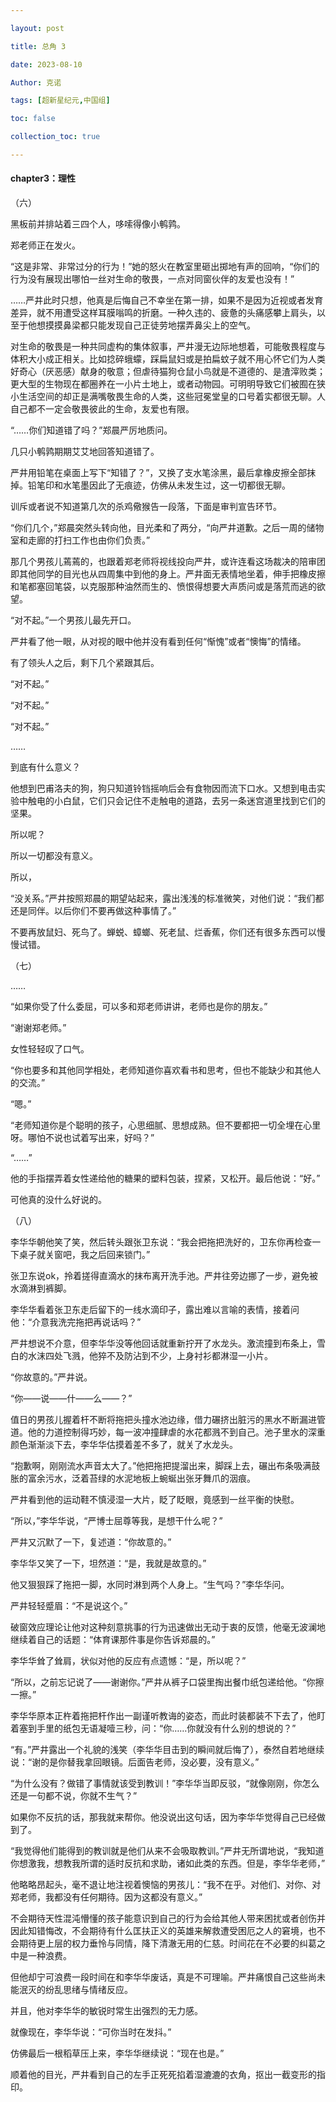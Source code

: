 ```yaml
---

layout: post

title: 总角 3

date: 2023-08-10

Author: 克诺

tags: [超新星纪元,中国组]

toc: false

collection_toc: true

---
```

#### chapter3：理性
（六）

黑板前并排站着三四个人，哆嗦得像小鹌鹑。

郑老师正在发火。

“这是非常、非常过分的行为！”她的怒火在教室里砸出掷地有声的回响，“你们的行为没有展现出哪怕一丝对生命的敬畏，一点对同窗伙伴的友爱也没有！”

……严井此时只想，他真是后悔自己不幸坐在第一排，如果不是因为近视或者发育差异，就不用遭受这样耳膜嗡鸣的折磨。一种久违的、疲惫的头痛感攀上肩头，以至于他想摸摸鼻梁都只能发现自己正徒劳地摆弄鼻尖上的空气。

对生命的敬畏是一种共同虚构的集体叙事，严井漫无边际地想着，可能敬畏程度与体积大小成正相关。比如捻碎蛾蠓，踩扁鼠妇或是拍扁蚊子就不用心怀它们为人类好奇心（厌恶感）献身的敬意；但虐待猫狗仓鼠小鸟就是不道德的、是渣滓败类；更大型的生物现在都圈养在一小片土地上，或者动物园。可明明导致它们被囿在狭小生活空间的却正是满嘴敬畏生命的人类，这些冠冕堂皇的口号着实都很无聊。人自己都不一定会敬畏彼此的生命，友爱也有限。

“……你们知道错了吗？”郑晨严厉地质问。

几只小鹌鹑期期艾艾地回答知道错了。

严井用铅笔在桌面上写下“知错了？”，又换了支水笔涂黑，最后拿橡皮擦全部抹掉。铅笔印和水笔墨因此了无痕迹，仿佛从未发生过，这一切都很无聊。

训斥或者说不知道第几次的杀鸡儆猴告一段落，下面是审判宣告环节。

“你们几个，”郑晨突然头转向他，目光柔和了两分，“向严井道歉。之后一周的储物室和走廊的打扫工作也由你们负责。”

那几个男孩儿蔫蔫的，也跟着郑老师将视线投向严井，或许连看这场裁决的陪审团即其他同学的目光也从四周集中到他的身上。严井面无表情地坐着，伸手把橡皮擦和笔都塞回笔袋，以克服那种油然而生的、愤恨得想要大声质问或是落荒而逃的欲望。

“对不起。”一个男孩儿最先开口。

严井看了他一眼，从对视的眼中他并没有看到任何“惭愧”或者“懊悔”的情绪。

有了领头人之后，剩下几个紧跟其后。

“对不起。”

“对不起。”

“对不起。”

……


到底有什么意义？

他想到巴甫洛夫的狗，狗只知道铃铛摇响后会有食物因而流下口水。又想到电击实验中触电的小白鼠，它们只会记住不走触电的道路，去另一条迷宫道里找到它们的坚果。

所以呢？

所以一切都没有意义。

所以，

“没关系。”严井按照郑晨的期望站起来，露出浅浅的标准微笑，对他们说：“我们都还是同伴。以后你们不要再做这种事情了。”

不要再放鼠妇、死鸟了。蝉蜕、蟑螂、死老鼠、烂香蕉，你们还有很多东西可以慢慢试错。


（七）

……

“如果你受了什么委屈，可以多和郑老师讲讲，老师也是你的朋友。”

“谢谢郑老师。”

女性轻轻叹了口气。

“你也要多和其他同学相处，老师知道你喜欢看书和思考，但也不能缺少和其他人的交流。”

“嗯。”

“老师知道你是个聪明的孩子，心思细腻、思想成熟。但不要都把一切全埋在心里呀。哪怕不说也试着写出来，好吗？”

“……”

他的手指摆弄着女性递给他的糖果的塑料包装，捏紧，又松开。最后他说：“好。”

可他真的没什么好说的。

（八）

李华华朝他笑了笑，然后转头跟张卫东说：“我会把拖把洗好的，卫东你再检查一下桌子就关窗吧，我之后回来锁门。”

张卫东说ok，拎着搓得直滴水的抹布离开洗手池。严井往旁边挪了一步，避免被水滴淋到裤脚。

李华华看着张卫东走后留下的一线水滴印子，露出难以言喻的表情，接着问他：“介意我洗完拖把再说话吗？”

严井想说不介意，但李华华没等他回话就重新拧开了水龙头。激流撞到布条上，雪白的水沫四处飞溅，他猝不及防沾到不少，上身衬衫都淋湿一小片。

“你故意的。”严井说。

“你——说——什——么——？”

值日的男孩儿握着杆不断将拖把头撞水池边缘，借力碾挤出脏污的黑水不断漏进管道。他的力道控制得巧妙，每一波冲撞肆虐的水花都溅不到自己。池子里水的深重颜色渐渐淡下去，李华华估摸着差不多了，就关了水龙头。

“抱歉啊，刚刚流水声音太大了。”他把拖把提溜出来，脚踩上去，碾出布条吸满鼓胀的富余污水，泛着苔绿的水泥地板上蜿蜒出张牙舞爪的洇痕。

严井看到他的运动鞋不慎浸湿一大片，眨了眨眼，竟感到一丝平衡的快慰。

“所以，”李华华说，“严博士屈尊等我，是想干什么呢？”

严井又沉默了一下，复述道：“你故意的。”

李华华又笑了一下，坦然道：“是，我就是故意的。”

他又狠狠踩了拖把一脚，水同时淋到两个人身上。“生气吗？”李华华问。

严井轻轻蹙眉：“不是说这个。”

破窗效应理论让他对这种刻意挑事的行为迅速做出无动于衷的反馈，他毫无波澜地继续着自己的话题：“体育课那件事是你告诉郑晨的。”

李华华耸了耸肩，状似对他的反应有点遗憾：“是，所以呢？”

“所以，之前忘记说了——谢谢你。”严井从裤子口袋里掏出餐巾纸包递给他。“你擦一擦。”

李华华原本正杵着拖把杆作出一副谨听教诲的姿态，而此时装都装不下去了，他盯着塞到手里的纸包无语凝噎三秒，问：“你……你就没有什么别的想说的？”

“有。”严井露出一个礼貌的浅笑（李华华目击到的瞬间就后悔了），泰然自若地继续说：“谢的是你替我拿回眼镜。后面告老师，没必要，没有意义。”

“为什么没有？做错了事情就该受到教训！”李华华当即反驳，“就像刚刚，你怎么还是一句都不说，你就不生气？”

如果你不反抗的话，那我就来帮你。他没说出这句话，因为李华华觉得自己已经做到了。

“我觉得他们能得到的教训就是他们从来不会吸取教训。”严井无所谓地说，“我知道你想激我，想教我所谓的适时反抗和求助，诸如此类的东西。但是，李华华老师，”

他略略昂起头，毫不退让地注视着懊恼的男孩儿：“我不在乎。对他们、对你、对郑老师，我都没有任何期待。因为这都没有意义。”

不会期待天性混沌懵懂的孩子能意识到自己的行为会给其他人带来困扰或者创伤并因此知错悔改，不会期待有什么匡扶正义的英雄来解救遭受困厄之人的窘境，也不会期待更上层的权力垂怜与同情，降下清澈无用的仁慈。时间花在不必要的纠葛之中是一种浪费。

但他却宁可浪费一段时间在和李华华废话，真是不可理喻。严井痛恨自己这些尚未能泯灭的纷乱思绪与情绪反应。

并且，他对李华华的敏锐时常生出强烈的无力感。

就像现在，李华华说：“可你当时在发抖。”

仿佛最后一根稻草压上来，李华华继续说：“现在也是。”

顺着他的目光，严井看到自己的左手正死死掐着湿漉漉的衣角，抠出一截变形的指印。
